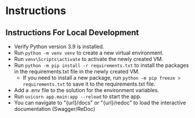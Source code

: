 # Instructions

## Instructions For Local Development
- Verify Python version 3.9 is installed.
- Run `python -m venv venv` to create a new virtual environment.
- Run `venv\Scripts\activate` to activate the newly created VM.
- Run `python -m pip install -r requirements.txt` to install the packages in the requirements.txt file in the newly created VM.
    - If you need to install a new package, run `python -m pip freeze > requirements.txt` to save it to the requirements.txt file.
- Add a .env file to the solution for the environment variables.
- Run `uvicorn app.main:app --reload` to start the app.
- You can navigate to "{url}/docs" or "{url}/redoc" to load the interactive documentation (Swagger/ReDoc)